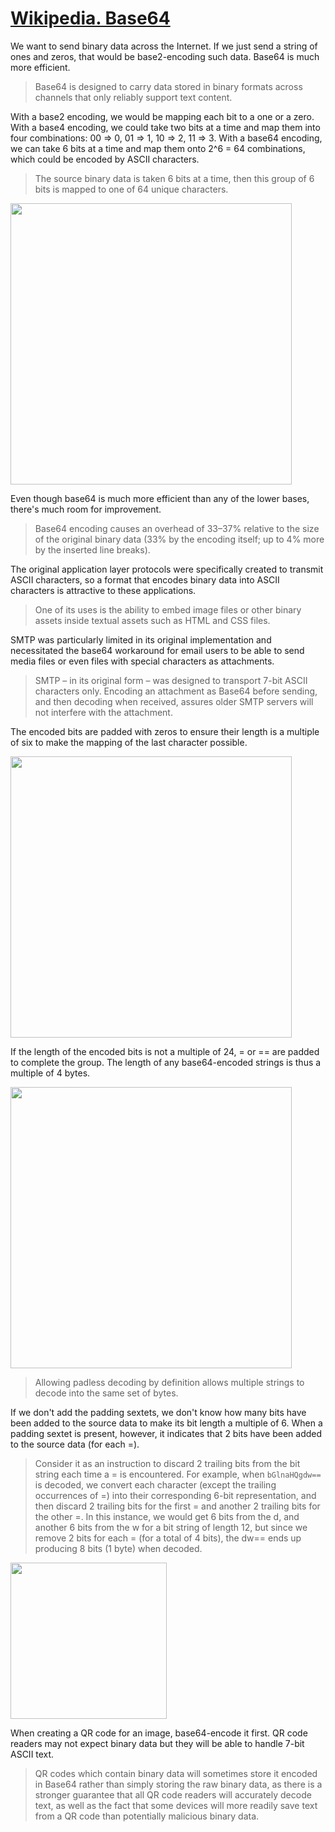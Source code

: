 # [Wikipedia. Base64](https://en.wikipedia.org/wiki/Base64)

We want to send binary data across the Internet. If we just send a string of ones and zeros, that would be base2-encoding such data. Base64 is much more efficient.

> Base64 is designed to carry data stored in binary formats across channels that only reliably support text content.

With a base2 encoding, we would be mapping each bit to a one or a zero. With a base4 encoding, we could take two bits at a time and map them into four combinations: 00 => 0, 01 => 1, 10 => 2, 11 => 3. With a base64 encoding, we can take 6 bits at a time and map them onto 2^6 = 64 combinations, which could be encoded by ASCII characters.

> The source binary data is taken 6 bits at a time, then this group of 6 bits is mapped to one of 64 unique characters.

<img src="https://github.com/user-attachments/assets/6a80ec02-3b4c-42e5-8ca3-18411982ca90" style="width: 450px">

Even though base64 is much more efficient than any of the lower bases, there's much room for improvement.

> Base64 encoding causes an overhead of 33–37% relative to the size of the original binary data (33% by the encoding itself; up to 4% more by the inserted line breaks).

The original application layer protocols were specifically created to transmit ASCII characters, so a format that encodes binary data into ASCII characters is attractive to these applications.

> One of its uses is the ability to embed image files or other binary assets inside textual assets such as HTML and CSS files.

SMTP was particularly limited in its original implementation and necessitated the base64 workaround for email users to be able to send media files or even files with special characters as attachments.

> SMTP – in its original form – was designed to transport 7-bit ASCII characters only. Encoding an attachment as Base64 before sending, and then decoding when received, assures older SMTP servers will not interfere with the attachment.

The encoded bits are padded with zeros to ensure their length is a multiple of six to make the mapping of the last character possible.

<img src="https://github.com/user-attachments/assets/255e6b8c-cf72-4715-a675-574638cf6c48" style="width: 450px">

If the length of the encoded bits is not a multiple of 24, = or == are padded to complete the group. The length of any base64-encoded strings is thus a multiple of 4 bytes.

<img src="https://github.com/user-attachments/assets/9c9137b7-72fb-4762-9cf8-06dde72b0018" style="width: 450px">

> Allowing padless decoding by definition allows multiple strings to decode into the same set of bytes.

If we don't add the padding sextets, we don't know how many bits have been added to the source data to make its bit length a multiple of 6. When a padding sextet is present, however, it indicates that 2 bits have been added to the source data (for each =).

> Consider it as an instruction to discard 2 trailing bits from the bit string each time a = is encountered. For example, when `bGlnaHQgdw==` is decoded, we convert each character (except the trailing occurrences of =) into their corresponding 6-bit representation, and then discard 2 trailing bits for the first = and another 2 trailing bits for the other =. In this instance, we would get 6 bits from the d, and another 6 bits from the w for a bit string of length 12, but since we remove 2 bits for each = (for a total of 4 bits), the dw== ends up producing 8 bits (1 byte) when decoded.

<img src="https://github.com/user-attachments/assets/b3e027bd-4c94-47f0-a3a0-d888b32d7af5" style="width: 250px">

When creating a QR code for an image, base64-encode it first. QR code readers may not expect binary data but they will be able to handle 7-bit ASCII text.

> QR codes which contain binary data will sometimes store it encoded in Base64 rather than simply storing the raw binary data, as there is a stronger guarantee that all QR code readers will accurately decode text, as well as the fact that some devices will more readily save text from a QR code than potentially malicious binary data.
